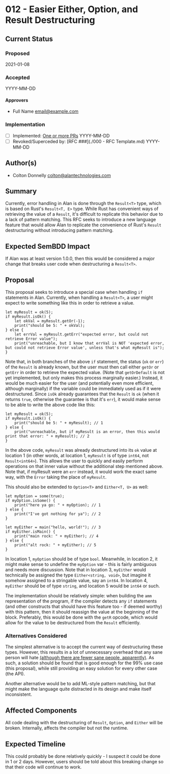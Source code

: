 # 012 - Easier Either, Option, and Result Destructuring

## Current Status

### Proposed

2021-01-08

### Accepted

YYYY-MM-DD

#### Approvers

- Full Name <email@example.com>

### Implementation

- [ ] Implemented: [One or more PRs](https://github.com/alantech/alan/some-pr-link-here) YYYY-MM-DD
- [ ] Revoked/Superceded by: [RFC ###](./000 - RFC Template.md) YYYY-MM-DD

## Author(s)

- Colton Donnelly <colton@alantechnologies.com>

## Summary

Currently, error handling in Alan is done through the `Result<T>` type, which is based on Rust's `Result<T, E>` type.
While Rust has convenient ways of retrieving the value of a `Result`, it's difficult to replicate this behavior due to a lack of pattern matching.
This RFC seeks to introduce a new language feature that would allow Alan to replicate the convenience of Rust's `Result` destructuring without introducing pattern matching.

## Expected SemBDD Impact

If Alan was at least version 1.0.0, then this would be considered a major change that breaks user code when destructuring a `Result<T>`.

## Proposal

This proposal seeks to introduce a special case when handling `if` statements in Alan.
Currently, when handling a `Result<T>`, a user might expect to write something like this in order to retrieve a value.
```
let myResult = ok(5);
if myResult.isOk() {
	let okVal = myResult.getOr(-1);
	print("should be 5: " + okVal);
} else {
	let errVal = myResult.getErr("expected error, but could not retrieve Error value");
	print("unreachable, but I know that errVal is NOT 'expected error, but could not retrieve Error value', unless that's what myResult is");
}
```

Note that, in both branches of the above `if` statement, the status (`ok` or `err`) of the `Result` is already known, but the user must then call either `getOr` or `getErr` in order to retrieve the expected value.
(Note that `getOrDefault` is not yet implemented, but only makes this process marginally easier.)
Instead, it would be much easier for the user (and potentially even more efficient, although marginally) if the variable could be immediately used as if it were destructured.
Since `isOk` already guarantees that the `Result` is `ok` (when it returns `true`, otherwise the guarantee is that it's `err`), it would make sense to be able to write the above code like this:
```
let myResult = ok(5);
if myResult.isOk() {
	print("should be 5: " + myResult); // 1
} else {
	print("unreachable, but if myResult is an error, then this would print that error: " + myResult); // 2
}
```

In the above code, `myResult` was already destructured into its `ok` value at location 1
(in other words, at location 1, `myResult` is of type `int64`, not `Result<int64>`).
This allows the user to quickly and easily perform operations on that inner value without the additional step mentioned above.
Note that, if myResult were an `err` instead, it would work the exact same way, with the `Error` taking the place of `myResult`.

This should also be extended to `Option<T>` and `Either<T, U>` as well:
```
let myOption = some(true);
if myOption.isSome() {
	print("here ya go: " + myOption); // 1
} else {
	print("I've got nothing for ya"); // 2
}

let myEither = main("hello, world!"); // 3
if myEither.isMain() {
	print("main rock: " + myEither); // 4
} else {
	print("alt rock: " + myEither); // 5
}
```

In location 1, `myOption` should be of type `bool`.
Meanwhile, in location 2, it might make sense to undefine the `myOption` var - this is fairly ambiguous and needs more discussion.
Note that in location 3, `myEither` would technically be assigned the type `Either<string, void>`, but imagine it somehow assigned to a stringable value, say an `int64`.
In location 4, `myEither` should be of type `string`, and location 5 would be `int64` or such.

The implementation should be relatively simple: when building the `amm` representation of the program, if the compiler detects any `if` statements (and other constructs that should have this feature too - if deemed worthy) with this pattern, then it should reassign the value at the beginning of the block.
Preferably, this would be done with the `getR` opcode, which would allow for the value to be destructured from the `Result` efficiently.

### Alternatives Considered

The simplest alternative is to accept the current way of destructuring these types.
However, this results in a lot of unnecessary overhead that any sane person will hate [(although there are fewer sane people, apparently)](https://github.com/golang/go/issues/32437).
As such, a solution should be found that is good enough for the 99% use case (this proposal), while still providing an easy solution for every other case (the API).

Another alternative would be to add ML-style pattern matching, but that might make the language quite distracted in its design and make itself inconsistent.

## Affected Components

All code dealing with the destructuring of `Result`, `Option`, and `Either` will be broken.
Internally, affects the compiler but not the runtime.

## Expected Timeline

This could probably be done relatively quickly - I suspect it could be done in 1 or 2 days.
However, users should be told about this breaking change so that their code will continue to work.
